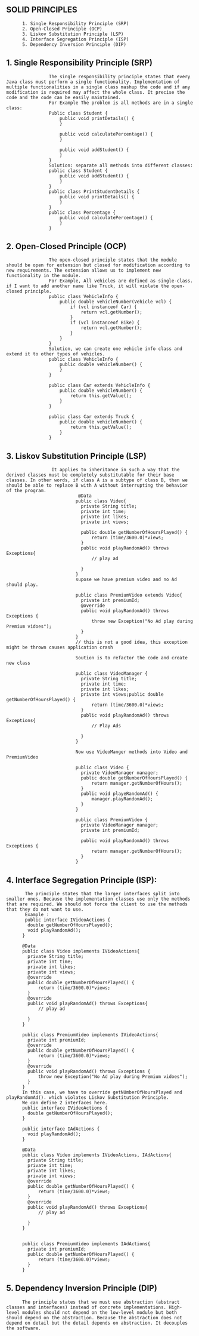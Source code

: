 ## SOLID PRINCIPLES
          1. Single Responsibility Principle (SRP)
          2. Open-Closed Principle (OCP)
          3. Liskov Substitution Principle (LSP)
          4. Interface Segregation Principle (ISP)
          5. Dependency Inversion Principle (DIP)

##  1. Single Responsibility Principle (SRP)
                    The single responsibility principle states that every Java class must perform a single functionality. Implementation of multiple functionalities in a single class mashup the code and if any modification is required may affect the whole class. It precise the code and the code can be easily maintained.
                    For Example The problem is all methods are in a single class:
                    Public class Student {
                    	public void printDetails() {
                    	}
                    
                    	public void calculatePercentage() {
                    	}
                    
                    	public void addStudent() {
                    	}
                    }
                    Solution: separate all methods into different classes:
                    public class Student {
                    	public void addStudent() {
                    	}
                    }
                    public class PrintStudentDetails {
                    	public void printDetails() {
                    	}
                    }
                    public class Percentage {
                    	public void calculatePercentage() {
                    	}
                    }

## 2. Open-Closed Principle (OCP)
                    The open-closed principle states that the module should be open for extension but closed for modification according to new requirements. The extension allows us to implement new functionality in the module.
                    For Example, All vehicles are defined as single-class. if I want to add another name like Truck, it will violate the open-closed principle.
                    public class VehicleInfo {
                    	public double vehicleNumber(Vehicle vcl) {
                    		if (vcl instanceof Car) {
                    			return vcl.getNumber();
                    		}
                    		if (vcl instanceof Bike) {
                    			return vcl.getNumber();
                    		}
                    	}
                    }
                    Solution, we can create one vehicle info class and extend it to other types of vehicles.
                    public class VehicleInfo {
                    	public double vehicleNumber() {
                    	}
                    }

                    public class Car extends VehicleInfo {
                    	public double vehicleNumber() {
                    		return this.getValue();
                    	}
                    }

                    public class Car extends Truck {
                    	public double vehicleNumber() {
                    		return this.getValue();
                    	}
                    }

## 3. Liskov Substitution Principle (LSP)
                     It applies to inheritance in such a way that the derived classes must be completely substitutable for their base classes. In other words, if class A is a subtype of class B, then we should be able to replace B with A without interrupting the behavior of the program.
                               @Data
                              public class Video{
                              	private String title;
                              	private int time;
                              	private int likes;
                              	private int views;
                              	
                              	public double getNumberOfHoursPlayed() {
                              		return (time/3600.0)*views;
                              	}
                              	public void playRandomAd() throws Exceptions{
                              		// play ad
                              		
                              	}
                              }
                              supose we have premium video and no Ad should play.
                              
                              public class PremiumVideo extends Video{
                              	private int premiumId;
                              	@override
                              	public void playRandomAd() throws Exceptions {
                              		throw new Exception("No Ad play during Premium vidoes");
                              	}
                              }
                              // this is not a good idea, this exception might be thrown causes application crash
                              
                              Soution is to refactor the code and create new class
                              
                              public class VideoManager {
                              	private String title;
                              	private int time;
                              	private int likes;
                              	private int views;public double getNumberOfHoursPlayed() {
                              		return (time/3600.0)*views;
                              	}
                              	public void playRandomAd() throws Exceptions{
                              		// Play Ads
                              		
                              	}
                              }
                              
                              Now use VideoManger methods into Video and PremiumVideo
                              
                              public class Video {
                              	private VideoManager manager;
                              	public double getNumberOfHoursPlayed() {
                              		return manager.getNumberOfHours();
                              	}
                              	public void playeRandomAd() {
                              		manager.playRandomAd();
                              	}
                              }
                              
                              public class PremiumVideo {
                              	private VideoManager manager;
                              	private int premiumId;
                              	
                              	public void playRandomAd() throws Exceptions {
                              		return manager.getNumberOfHours();
                              	}
                              }

 ## 4. Interface Segregation Principle (ISP):
           The principle states that the larger interfaces split into smaller ones. Because the implementation classes use only the methods that are required. We should not force the client to use the methods that they do not want to use.
           Example :
           public interface IVideoActions {
          	double getNumberOfHoursPlayed();
          	void playRandomAd();
          }
          
          @Data
          public class Video implements IVideoActions{
          	private String title;
          	private int time;
          	private int likes;
          	private int views;
          	@override
          	public double getNumberOfHoursPlayed() {
          		return (time/3600.0)*views;
          	}
          	@override
          	public void playRandomAd() throws Exceptions{
          		// play ad
          		
          	}
          }
          
          public class PremiumVideo implements IVideoActions{
          	private int premiumId;
          	@override
          	public double getNumberOfHoursPlayed() {
          		return (time/3600.0)*views;
          	}
          	@override
          	public void playRandomAd() throws Exceptions {
          		throw new Exception("No Ad play during Premium vidoes");
          	}
          }
          In this case, we have to override getNUmberOfHoursPlayed and playRandomAd(). which violates Liskov Substitution Principle.
          We can define 2 interfaces here.
          public interface IVideoActions {
          	double getNumberOfHoursPlayed();
          }
          
          public interface IAdActions {
          	void playRandomAd();
          }
          
          @Data
          public class Video implements IVideoActions, IAdActions{
          	private String title;
          	private int time;
          	private int likes;
          	private int views;
          	@override
          	public double getNumberOfHoursPlayed() {
          		return (time/3600.0)*views;
          	}
          	@override
          	public void playRandomAd() throws Exceptions{
          		// play ad
          		
          	}
          }
          
          
          public class PremiumVideo implements IAdActions{
          	private int premiumId;
          	public double getNumberOfHoursPlayed() {
          		return (time/3600.0)*views;
          	}
          }
          
##  5. Dependency Inversion Principle (DIP)
          The principle states that we must use abstraction (abstract classes and interfaces) instead of concrete implementations. High-level modules should not depend on the low-level module but both should depend on the abstraction. Because the abstraction does not depend on detail but the detail depends on abstraction. It decouples the software.
          
